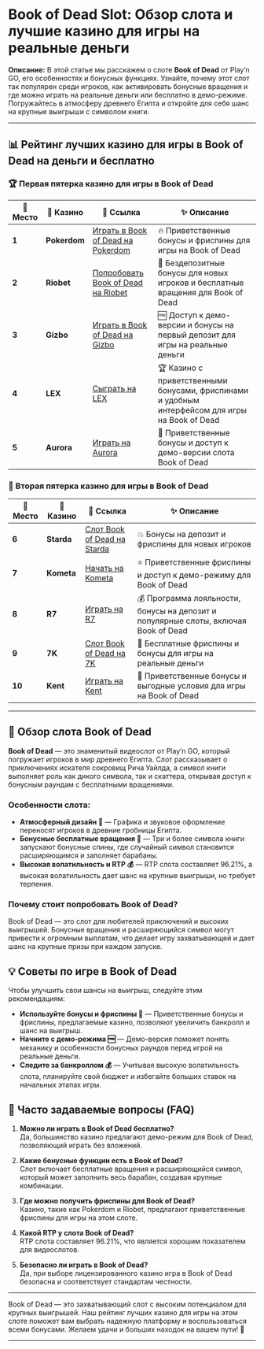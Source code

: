 # Book of Dead Slot: Обзор слота и лучшие казино для игры на реальные деньги

**Описание:** В этой статье мы расскажем о слоте **Book of Dead** от Play’n GO, его особенностях и бонусных функциях. Узнайте, почему этот слот так популярен среди игроков, как активировать бонусные вращения и где можно играть на реальные деньги или бесплатно в демо-режиме. Погружайтесь в атмосферу древнего Египта и откройте для себя шанс на крупные выигрыши с символом книги.

---

## 📊 Рейтинг лучших казино для игры в Book of Dead на деньги и бесплатно

### 🏆 Первая пятерка казино для игры в Book of Dead

| 🏅 **Место** | 🎰 **Казино**        | 🌟 **Ссылка**                                                                                     | ✨ **Описание**                                                                                         |
|--------------|----------------------|--------------------------------------------------------------------------------------------------|--------------------------------------------------------------------------------------------------------|
| **1**       | **Pokerdom**         | [Играть в Book of Dead на Pokerdom](https://brandplay.link/4k77v2yx)                              | 🔥 Приветственные бонусы и фриспины для игры на Book of Dead                                            |
| **2**       | **Riobet**           | [Попробовать Book of Dead на Riobet](https://brandplay.link/7xBLTPyj)                             | 💎 Бездепозитные бонусы для новых игроков и бесплатные вращения для Book of Dead                       |
| **3**       | **Gizbo**            | [Играть в Book of Dead на Gizbo](https://brandplay.link/bprXw4YV)                                | 🆓 Доступ к демо-версии и бонусы на первый депозит для игры на реальные деньги                          |
| **4**       | **LEX**              | [Сыграть на LEX](https://brandplay.link/zW4hdDFV)                                                | 🏆 Казино с приветственными бонусами, фриспинами и удобным интерфейсом для игры на Book of Dead         |
| **5**       | **Aurora**           | [Играть на Aurora](https://10trafic-stat2.com/click/668546556bcc6313411604bd/6766/13032/subaccount) | 🎁 Приветственные бонусы и доступ к демо-версии слота Book of Dead                                     |

### 🏅 Вторая пятерка казино для игры в Book of Dead

| 🏅 **Место** | 🎰 **Казино**        | 🌟 **Ссылка**                                                                                     | ✨ **Описание**                                                                                         |
|--------------|----------------------|--------------------------------------------------------------------------------------------------|--------------------------------------------------------------------------------------------------------|
| **6**       | **Starda**           | [Слот Book of Dead на Starda](https://brandplay.link/fB7xwRFL)                                   | 💥 Бонусы на депозит и фриспины для новых игроков                                                      |
| **7**       | **Kometa**           | [Начать на Kometa](https://brandplay.link/8ZymQJV8)                                              | ⭐ Приветственные фриспины и доступ к демо-режиму для Book of Dead                                      |
| **8**       | **R7**               | [Играть на R7](https://brandplay.link/bMd3Yjsw)                                                  | 💰 Программа лояльности, бонусы на депозит и популярные слоты, включая Book of Dead                    |
| **9**       | **7K**               | [Слот Book of Dead на 7K](https://brandplay.link/BvQyFShp)                                       | 🎲 Бесплатные фриспины и бонусы для игры на реальные деньги                                            |
| **10**      | **Kent**             | [Играть на Kent](https://brandplay.link/Fv2WP3js)                                                | 🔄 Приветственные бонусы и выгодные условия для игры на Book of Dead                                   |

---

## 🎰 Обзор слота Book of Dead

**Book of Dead** — это знаменитый видеослот от Play’n GO, который погружает игроков в мир древнего Египта. Слот рассказывает о приключениях искателя сокровищ Рича Уайлда, а символ книги выполняет роль как дикого символа, так и скаттера, открывая доступ к бонусным раундам с бесплатными вращениями.

### Особенности слота:

- **Атмосферный дизайн 🎨** — Графика и звуковое оформление переносят игроков в древние гробницы Египта.
- **Бонусные бесплатные вращения 📜** — Три и более символа книги запускают бонусные спины, где случайный символ становится расширяющимся и заполняет барабаны.
- **Высокая волатильность и RTP 💰** — RTP слота составляет 96.21%, а высокая волатильность дает шанс на крупные выигрыши, но требует терпения.

### Почему стоит попробовать Book of Dead?

Book of Dead — это слот для любителей приключений и высоких выигрышей. Бонусные вращения и расширяющийся символ могут привести к огромным выплатам, что делает игру захватывающей и дает шанс на крупные призы при каждом запуске.

## 💡 Советы по игре в Book of Dead

Чтобы улучшить свои шансы на выигрыш, следуйте этим рекомендациям:

- **Используйте бонусы и фриспины 🎉** — Приветственные бонусы и фриспины, предлагаемые казино, позволяют увеличить банкролл и шанс на выигрыш.
- **Начните с демо-режима 🆓** — Демо-версия поможет понять механику и особенности бонусных раундов перед игрой на реальные деньги.
- **Следите за банкроллом 💰** — Учитывая высокую волатильность слота, планируйте свой бюджет и избегайте больших ставок на начальных этапах игры.

## 📜 Часто задаваемые вопросы (FAQ)

1. **Можно ли играть в Book of Dead бесплатно?**  
   Да, большинство казино предлагают демо-режим для Book of Dead, позволяющий играть без вложений.

2. **Какие бонусные функции есть в Book of Dead?**  
   Слот включает бесплатные вращения и расширяющийся символ, который может заполнить весь барабан, создавая крупные комбинации.

3. **Где можно получить фриспины для Book of Dead?**  
   Казино, такие как Pokerdom и Riobet, предлагают приветственные фриспины для игры на этом слоте.

4. **Какой RTP у слота Book of Dead?**  
   RTP слота составляет 96.21%, что является хорошим показателем для видеослотов.

5. **Безопасно ли играть в Book of Dead?**  
   Да, при выборе лицензированного казино игра в Book of Dead безопасна и соответствует стандартам честности.

---

Book of Dead — это захватывающий слот с высоким потенциалом для крупных выигрышей. Наш рейтинг лучших казино для игры на этом слоте поможет вам выбрать надежную платформу и воспользоваться всеми бонусами. Желаем удачи и больших находок на вашем пути! 📜

---
